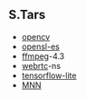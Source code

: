 ## S.Tars

- [opencv](https://github.com/opencv/opencv)
- [opensl-es](https://developer.android.google.cn/ndk/guides/audio/opensl)
- [ffmpeg](https://github.com/FFmpeg/FFmpeg)-4.3
- [webrtc](https://github.com/webrtc)-ns
- [tensorflow-lite](https://tensorflow.google.cn/lite/)
- [MNN](https://github.com/alibaba/MNN)
